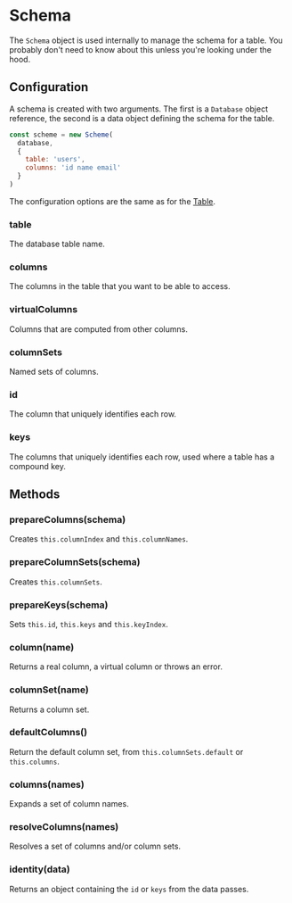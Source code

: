 # Schema

The `Schema` object is used internally to manage the schema
for a table.  You probably don't need to know about this unless
you're looking under the hood.

## Configuration

A schema is created with two arguments.  The first is a `Database`
object reference, the second is a data object defining the schema
for the table.

```js
const scheme = new Scheme(
  database,
  {
    table: 'users',
    columns: 'id name email'
  }
)
```

The configuration options are the same as for the [Table](manual/table.html).

### table

The database table name.

### columns

The columns in the table that you want to be able to access.

### virtualColumns

Columns that are computed from other columns.

### columnSets

Named sets of columns.

### id

The column that uniquely identifies each row.

### keys

The columns that uniquely identifies each row, used where a table
has a compound key.

## Methods

### prepareColumns(schema)

Creates `this.columnIndex` and `this.columnNames`.

### prepareColumnSets(schema)

Creates `this.columnSets`.

###  prepareKeys(schema)

Sets `this.id`, `this.keys` and `this.keyIndex`.

### column(name)

Returns a real column, a virtual column or throws an error.

### columnSet(name)

Returns a column set.

### defaultColumns()

Return the default column set, from `this.columnSets.default` or
`this.columns`.

### columns(names)

Expands a set of column names.

### resolveColumns(names)

Resolves a set of columns and/or column sets.

### identity(data)

Returns an object containing the `id` or `keys` from the data
passes.
